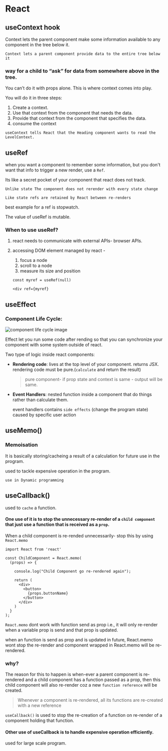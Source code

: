 # React

## useContext hook

Context lets the parent component make some information available to any component in the tree below it.

`Context lets a parent component provide data to the entire tree below it`

### way for a child to “ask” for data from somewhere above in the tree.

You can’t do it with props alone. This is where context comes into play.

You will do it in three steps:

1. Create a context.
2. Use that context from the component that needs the data.
3. Provide that context from the component that specifies the data.
4. consume the context

`useContext tells React that the Heading component wants to read the LevelContext.`

## useRef

when you want a component to remember some information, but you don't want that info to trigger a new render, use a `Ref`.

Its like a secret pocket of your component that react does not track.

`Unlike state The component does not rerender with every state change`

`Like state refs are retained by React between re-renders`

best example for a ref is stopwatch.

The value of useRef is mutable.

### When to use useRef?

1. react needs to communicate with external APIs- browser APIs.
2. accessing DOM element managed by react -

   1. focus a node
   2. scroll to a node
   3. measure its size and position

   `const myref = useRef(null)`

   `<div ref={myref}`

## useEffect

### Component Life Cycle:

![component life cycle image](https://cdn-media-1.freecodecamp.org/images/1*_drMYY_IEgboMS4RhvC-lQ.png)

Effect let you run some code after rending so that you can synchronize your component with some system outside of react.

Two type of logic inside react components:

- **Rendering code**:
  lives at the top level of your component.
  returns JSX.
  rendering code must be pure.(`calculate` and return the result)

  > pure component- if prop state and context is same - output will be same.

- **Event Handlers**: nested function inside a component that do things rather than calculate them.

  event handlers contains `side effects` (change the program state) caused by specific user action

## useMemo()

### Memoisation

It is basically storing/cacheing a result of a calculation for future use in the program.

used to tackle expensive operation in the program.

`use in Dynamic programming`

## useCallback()

used to `cache` a function.

#### One use of it is to stop the unnecessary re-render of a `child component` that just use a function that is received as a `prop`.

When a child component is re-rended unnecessarily- stop this by using `React.memo`

```
import React from 'react'

const ChildComponent = React.memo(
  (props) => {

    console.log("Child Component go re-rendered again");

    return (
      <div>
        <button>
          {props.buttonName}
        </button>
      </div>
    )
  }
);
```

`React.memo` dont work with function send as prop i.e., it will only re-render when a variable prop is send and that prop is updated.

when an function is send as prop and is updated in future, React.memo wont stop the re-render and component wrapped in React.memo will be re-rendered.

### why?

The reason for this to happen is when-ever a parent component is re-rendered and a child component has a function passed as a prop, then this child component will also re-render coz a new `function reference` will be created.

> Whenever a component is re-rendered, all its functions are re-created with a new reference

`useCallback()` is used to stop the re-creation of a function on re-render of a component holding that function.

#### Other use of useCallback is to handle expensive operation efficiently.

used for large scale program.
